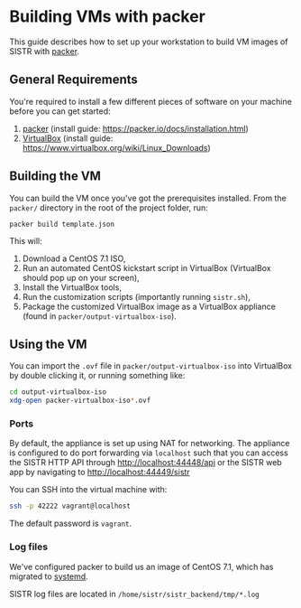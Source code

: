 Building VMs with packer
========================

This guide describes how to set up your workstation to build VM images of SISTR with [packer](https://packer.io).


General Requirements
--------------------

You're required to install a few different pieces of software on your machine before you can get started:

1. [packer](https://packer.io) (install guide: <https://packer.io/docs/installation.html>)
2. [VirtualBox](https://www.virtualbox.org) (install guide: <https://www.virtualbox.org/wiki/Linux_Downloads>)


Building the VM
---------------

You can build the VM once you've got the prerequisites installed. From the `packer/` directory in the root of the project folder, run:

    packer build template.json

This will:

1. Download a CentOS 7.1 ISO,
2. Run an automated CentOS kickstart script in VirtualBox (VirtualBox should pop up on your screen),
3. Install the VirtualBox tools,
4. Run the customization scripts (importantly running `sistr.sh`),
5. Package the customized VirtualBox image as a VirtualBox appliance (found in `packer/output-virtualbox-iso`).


Using the VM
------------

You can import the `.ovf` file in `packer/output-virtualbox-iso` into VirtualBox by double clicking it, or running something like:

```bash
cd output-virtualbox-iso
xdg-open packer-virtualbox-iso*.ovf
```


### Ports

By default, the appliance is set up using NAT for networking. 
The appliance is configured to do port forwarding via `localhost` such that you can access the SISTR HTTP API through <http://localhost:44448/api> or the SISTR web app by navigating to <http://localhost:44449/sistr>

You can SSH into the virtual machine with:

```bash
ssh -p 42222 vagrant@localhost
```

The default password is `vagrant`.

### Log files

We've configured packer to build us an image of CentOS 7.1, which has migrated to [systemd](http://www.freedesktop.org/wiki/Software/systemd/).

SISTR log files are located in `/home/sistr/sistr_backend/tmp/*.log`
